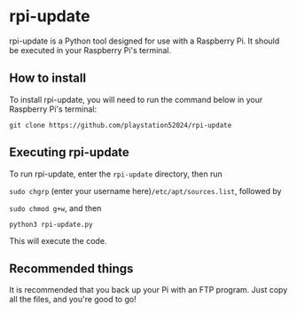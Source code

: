 # rpi-update

rpi-update is a Python tool designed for use with a Raspberry Pi. It should be executed in your Raspberry Pi's terminal.
## How to install

To install rpi-update, you will need to run the command below in your Raspberry Pi's terminal:

`git clone https://github.com/playstation52024/rpi-update`

## Executing rpi-update

To run rpi-update, enter the `rpi-update` directory, then run

`sudo chgrp` (enter your username here)` /etc/apt/sources.list `, followed by

`sudo chmod g+w`, and then

`python3 rpi-update.py`

This will execute the code.

## Recommended things

It is recommended that you back up your Pi with an FTP program. Just copy all the files, and you're good to go!
